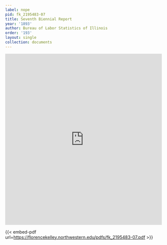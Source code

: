 ```yaml
---
label: nope
pid: fk_2195483-07
title: Seventh Biennial Report
year: '1893'
author: Bureau of Labor Statistics of Illinois
order: '193'
layout: single
collection: documents
---
```

<iframe src="https://northwestern.app.box.com/embed/s/ou91lapv88brvaog3pcqluunssreqogy?sortColumn=date&view=list" width="100%" height="550" frameborder="0" allowfullscreen webkitallowfullscreen msallowfullscreen></iframe>


{{< embed-pdf url=https://florencekelley.northwestern.edu/pdfs/fk_2195483-07.pdf >}}